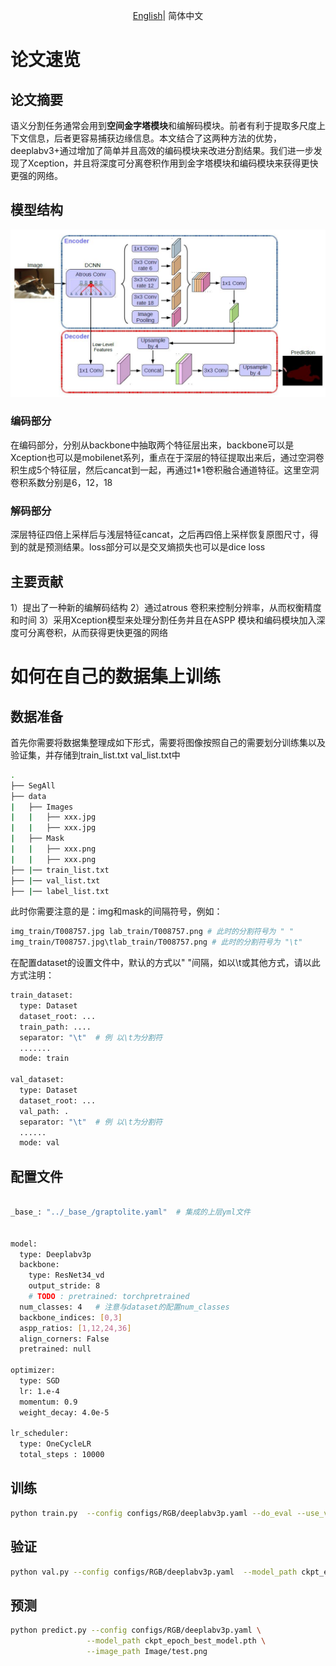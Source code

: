 <div align="center">

[English](README.md)| 简体中文

</div>

# 论文速览

## 论文摘要
语义分割任务通常会用到**空间金字塔模块**和编解码模块。前者有利于提取多尺度上下文信息，后者更容易捕获边缘信息。本文结合了这两种方法的优势，deeplabv3+通过增加了简单并且高效的编码模块来改进分割结果。我们进一步发现了Xception，并且将深度可分离卷积作用到金字塔模块和编码模块来获得更快更强的网络。

## 模型结构
<div align="center">
<img src="deeplabv3p.jpg"  width = "800" />  
</div>

### 编码部分
在编码部分，分别从backbone中抽取两个特征层出来，backbone可以是Xception也可以是mobilenet系列，重点在于深层的特征提取出来后，通过空洞卷积生成5个特征层，然后cancat到一起，再通过1*1卷积融合通道特征。这里空洞卷积系数分别是6，12，18

### 解码部分
深层特征四倍上采样后与浅层特征cancat，之后再四倍上采样恢复原图尺寸，得到的就是预测结果。loss部分可以是交叉熵损失也可以是dice loss


## 主要贡献
<ui>1）提出了一种新的编解码结构</ui>
<ui>2）通过atrous 卷积来控制分辨率，从而权衡精度和时间</ui>
<ui>3）采用Xception模型来处理分割任务并且在ASPP 模块和编码模块加入深度可分离卷积，从而获得更快更强的网络</ui>

##

# 如何在自己的数据集上训练

## 数据准备

首先你需要将数据集整理成如下形式，需要将图像按照自己的需要划分训练集以及验证集，并存储到train_list.txt val_list.txt中
```bash
.
├── SegAll
├── data
|   ├── Images
|   |   ├── xxx.jpg 
|   |   ├── xxx.jpg
|   ├── Mask
|   |   ├── xxx.png
|   |   ├── xxx.png
├── |── train_list.txt
├── |── val_list.txt
├── |── label_list.txt
```
此时你需要注意的是：img和mask的间隔符号，例如：
```bash
img_train/T008757.jpg lab_train/T008757.png # 此时的分割符号为 " "
img_train/T008757.jpg\tlab_train/T008757.png # 此时的分割符号为 "\t"
```
在配置dataset的设置文件中，默认的方式以" "间隔，如以\t或其他方式，请以此方式注明：

```bash
train_dataset:
  type: Dataset
  dataset_root: ...
  train_path: ....
  separator: "\t"  # 例 以\t为分割符
  .......
  mode: train

val_dataset:
  type: Dataset
  dataset_root: ...
  val_path: .
  separator: "\t"  # 例 以\t为分割符
  ......
  mode: val
```


## 配置文件

```bash

_base_: "../_base_/graptolite.yaml"  # 集成的上层yml文件


model:
  type: Deeplabv3p
  backbone:
    type: ResNet34_vd
    output_stride: 8
    # TODO : pretrained: torchpretrained
  num_classes: 4   # 注意与dataset的配置num_classes
  backbone_indices: [0,3]
  aspp_ratios: [1,12,24,36]
  align_corners: False
  pretrained: null

optimizer:
  type: SGD
  lr: 1.e-4
  momentum: 0.9
  weight_decay: 4.0e-5

lr_scheduler:
  type: OneCycleLR
  total_steps : 10000
```




## 训练
```bash
python train.py  --config configs/RGB/deeplabv3p.yaml --do_eval --use_vdl
```

## 验证
```bash
python val.py --config configs/RGB/deeplabv3p.yaml  --model_path ckpt_epoch_best_model.pth --image_path Image/test.png 
```

## 预测

```bash
python predict.py --config configs/RGB/deeplabv3p.yaml \
                 --model_path ckpt_epoch_best_model.pth \
                 --image_path Image/test.png 
```